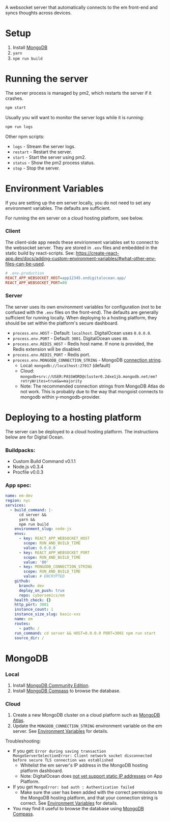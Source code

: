 A websocket server that automatically connects to the em front-end and syncs thoughts across devices.

# Setup

1. Install [MongoDB](#mongodb)
1. `yarn`
1. `npm run build`

# Running the server

The server process is managed by pm2, which restarts the server if it crashes.

```sh
npm start
```

Usually you will want to monitor the server logs while it is running:

```sh
npm run logs
```

Other npm scripts:

- `logs` - Stream the server logs.
- `restart` - Restart the server.
- `start` - Start the server using pm2.
- `status` - Show the pm2 process status.
- `stop` - Stop the server.

# Environment Variables

If you are setting up the em server locally, you do not need to set any environment variables. The defaults are sufficient.

For running the em server on a cloud hosting platform, see below.

### Client

The client-side app needs these envirionment variables set to connect to the websocket server. They are stored in `.env` files and embedded in the static build by react-scripts. See: https://create-react-app.dev/docs/adding-custom-environment-variables/#what-other-env-files-can-be-used.

```ini
# .env.production
REACT_APP_WEBSOCKET_HOST=app12345.ondigitalocean.app/
REACT_APP_WEBSOCKET_PORT=80
```

### Server

The server uses its own environment variables for configuration (not to be confused with the `.env` files on the front-end). The defaults are generally sufficient for running locally. When deploying to a hosting platform, they should be set within the platform's secure dashboard.

- `process.env.HOST` - Default: `localhost`. DigitalOcean uses `0.0.0.0`.
- `process.env.PORT` - Default: `3001`. DigitalOcean uses `80`.
- `process.env.REDIS_HOST` - Redis host name. If none is provided, the Redis extension will be disabled.
- `process.env.REDIS_PORT` - Redis port.
- `process.env.MONGODB_CONNECTION_STRING` - MongoDB [connection string](https://www.mongodb.com/docs/manual/reference/connection-string/).
  - Local: `mongodb://localhost:27017` (default)
  - Cloud: `mongodb+srv://USER:PASSWORD@cluster0.2dxe1jb.mongodb.net/em?retryWrites=true&w=majority`
  - Note: The recommended connection strings from MongoDB Atlas do not work. This is probably due to the way that mongoist connects to mongodb within y-mongodb-provider.

# Deploying to a hosting platform

The server can be deployed to a cloud hosting platform. The instructions below are for Digital Ocean.

### Buildpacks:

- Custom Build Command v0.1.1
- Node.js v0.3.4
- Procfile v0.0.3

### App spec:

```yml
name: em-dev
region: nyc
services:
  - build_command: |-
      cd server &&
      yarn &&
      npm run build
    environment_slug: node-js
    envs:
      - key: REACT_APP_WEBSOCKET_HOST
        scope: RUN_AND_BUILD_TIME
        value: 0.0.0.0
      - key: REACT_APP_WEBSOCKET_PORT
        scope: RUN_AND_BUILD_TIME
        value: '80'
      - key: MONGODB_CONNECTION_STRING
        scope: RUN_AND_BUILD_TIME
        value: # ENCRYPTED
    github:
      branch: dev
      deploy_on_push: true
      repo: cybersemics/em
    health_check: {}
    http_port: 3001
    instance_count: 1
    instance_size_slug: basic-xxs
    name: em
    routes:
      - path: /
    run_command: cd server && HOST=0.0.0.0 PORT=3001 npm run start
    source_dir: /
```

# MongoDB

### Local

1. Install [MongoDB Community Edition](https://www.mongodb.com/docs/manual/installation/).
2. Install [MongoDB Compass](https://www.mongodb.com/products/tools/compass) to browse the database.

### Cloud

1. Create a new MongoDB cluster on a cloud platform such as [MongoDB Atlas](https://www.mongodb.com/atlas).
2. Update the `MONGODB_CONNECTION_STRING` environment variable on the em server. See [Environment Variables](#environment-variables) for details.

Troubleshooting:

- If you get: `Error during saving transaction MongoServerSelectionError: Client network socket disconnected before secure TLS connection was established`
  - Whitelist the em server's IP address in the MongoDB hosting platform dashboard.
  - Note: DigitalOcean does [not yet support static IP addresses](https://ideas.digitalocean.com/app-platform/p/app-platform-static-ip) on App Platform.
- If you get `MongoError: bad auth : Authentication failed`
  - Make sure the user has been added with the correct permissions to the MongoDB hosting platform, and that your connection string is correct. See [Environment Variables](#environment-variables) for details.
- You may find it useful to browse the database using [MongoDB Compass](https://www.mongodb.com/products/tools/compass).
